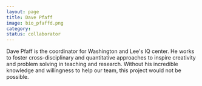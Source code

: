 ```yaml
---
layout: page
title: Dave Pfaff
image: bio_pfaffd.png
category:
status: collaborator
---
```


Dave Pfaff is the coordinator for Washington and Lee's IQ center. He works to foster cross-disciplinary and quantitative approaches to inspire creativity and problem solving in teaching and research. Without his incredible knowledge and willingness to help our team, this project would not be possible.
